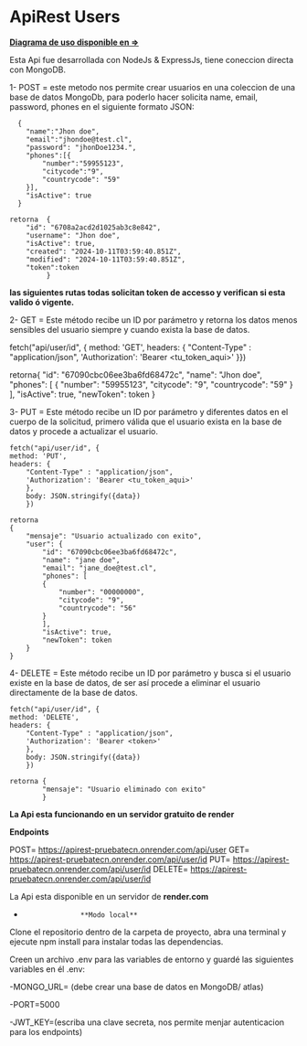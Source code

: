 # ApiRest Users

[**Diagrama de uso disponible en =>**](https://excalidraw.com/#json=bsCgTC6rP63C_tdoOz5iy,wOYnpSRhsc1icWlm-GV3wg)

Esta Api fue desarrollada con NodeJs & ExpressJs, tiene coneccion directa con MongoDB.

1- POST = este metodo nos permite crear usuarios en una coleccion de una base de datos MongoDb, para poderlo hacer solicita name, email, password, phones en el siguiente formato JSON:

      {
        "name":"Jhon doe",
        "email":"jhondoe@test.cl",
        "password": "jhonDoe1234.",
        "phones":[{
            "number":"59955123",
            "citycode":"9",
            "countrycode": "59"
        }],
        "isActive": true
      }

    retorna  {
        "id": "6708a2acd2d1025ab3c8e842",
        "username": "Jhon doe",
        "isActive": true,
        "created": "2024-10-11T03:59:40.851Z",
        "modified": "2024-10-11T03:59:40.851Z",
        "token":token
             }

**las siguientes rutas todas solicitan token de accesso y verifican si esta valido ó vigente.**

2- GET = Este método recibe un ID por parámetro y retorna los datos menos sensibles del usuario siempre y cuando exista la base de datos.

fetch("api/user/id", {
method: 'GET',
headers: {
"Content-Type" : "application/json",
'Authorization': 'Bearer <tu_token_aqui>'
}})

retorna{
"id": "67090cbc06ee3ba6fd68472c",
"name": "Jhon doe",
"phones": [
{
"number": "59955123",
"citycode": "9",
"countrycode": "59"
}
],
"isActive": true,
"newToken": token
}

3- PUT = Este método recibe un ID por parámetro y diferentes datos en el cuerpo de la solicitud, primero válida que el usuario exista en la base de datos y procede a actualizar el usuario.

    fetch("api/user/id", {
    method: 'PUT',
    headers: {
        "Content-Type" : "application/json",
        'Authorization': 'Bearer <tu_token_aqui>'
        },
        body: JSON.stringify({data})
        })

    retorna
    {
        "mensaje": "Usuario actualizado con exito",
        "user": {
            "id": "67090cbc06ee3ba6fd68472c",
            "name": "jane doe",
            "email": "jane_doe@test.cl",
            "phones": [
            {
                "number": "00000000",
                "citycode": "9",
                "countrycode": "56"
            }
            ],
            "isActive": true,
            "newToken": token
        }
    }

4- DELETE = Este método recibe un ID por parámetro y busca si el usuario existe en la base de datos, de ser así procede a eliminar el usuario directamente de la base de datos.

    fetch("api/user/id", {
    method: 'DELETE',
    headers: {
        "Content-Type" : "application/json",
        'Authorization': 'Bearer <token>'
        },
        body: JSON.stringify({data})
        })

    retorna {
            "mensaje": "Usuario eliminado con exito"
            }

**La Api esta funcionando en un servidor gratuito de render**

**Endpoints**

POST= https://apirest-pruebatecn.onrender.com/api/user
GET= https://apirest-pruebatecn.onrender.com/api/user/id
PUT= https://apirest-pruebatecn.onrender.com/api/user/id
DELETE= https://apirest-pruebatecn.onrender.com/api/user/id

La Api esta disponible en un servidor de **render.com**

-                   **Modo local**

Clone el repositorio dentro de la carpeta de proyecto, abra una terminal y ejecute npm install para instalar todas las dependencias.

Creen un archivo .env para las variables de entorno y guardé las siguientes variables en él .env:

-MONGO_URL= (debe crear una base de datos en MongoDB/ atlas)

-PORT=5000

-JWT_KEY=(escriba una clave secreta, nos permite menjar autenticacion para los endpoints)
